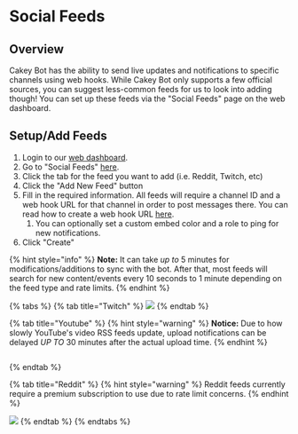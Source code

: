 # Social Feeds

## Overview

Cakey Bot has the ability to send live updates and notifications to specific channels using web hooks. While Cakey Bot only supports a few official sources, you can suggest less-common feeds for us to look into adding though! You can set up these feeds via the "Social Feeds" page on the web dashboard.

## Setup/Add Feeds

1. Login to our [web dashboard](https://cakeybot.app/dashboard/).
2. Go to "Social Feeds" [here](https://cakeybot.app/dashboard/public/feeds).
3. Click the tab for the feed you want to add (i.e. Reddit, Twitch, etc)
4. Click the "Add New Feed" button
5. Fill in the required information. All feeds will require a channel ID and a web hook URL for that channel in order to post messages there. You can read how to create a web hook URL [here](https://support.discord.com/hc/en-us/articles/228383668-Intro-to-Webhooks).
   1. You can optionally set a custom embed color and a role to ping for new notifications.
6. Click "Create"

{% hint style="info" %}
**Note:** It can take _up to_ 5 minutes for modifications/additions to sync with the bot. After that, most feeds will search for new content/events every 10 seconds to 1 minute depending on the feed type and rate limits.
{% endhint %}

{% tabs %}
{% tab title="Twitch" %}
![](../.gitbook/assets/!TwitchFeed.JPG)
{% endtab %}

{% tab title="Youtube" %}
{% hint style="warning" %}
**Notice:** Due to how slowly YouTube's video RSS feeds update, upload notifications can be delayed _UP TO_ 30 minutes after the actual upload time. &#x20;
{% endhint %}

<figure><img src="https://cdn.discordapp.com/attachments/690401612254019625/1011368267522265240/unknown.png?size=4096" alt=""><figcaption></figcaption></figure>
{% endtab %}

{% tab title="Reddit" %}
{% hint style="warning" %}
Reddit feeds currently require a premium subscription to use due to rate limit concerns.
{% endhint %}

![](../.gitbook/assets/SS5.JPG)
{% endtab %}
{% endtabs %}
